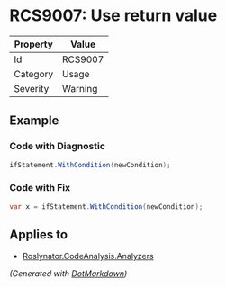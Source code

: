# RCS9007: Use return value

| Property | Value   |
| -------- | ------- |
| Id       | RCS9007 |
| Category | Usage   |
| Severity | Warning |

## Example

### Code with Diagnostic

```csharp
ifStatement.WithCondition(newCondition);
```

### Code with Fix

```csharp
var x = ifStatement.WithCondition(newCondition);
```

## Applies to

* [Roslynator.CodeAnalysis.Analyzers](https://www.nuget.org/packages/Roslynator.CodeAnalysis.Analyzers)


*\(Generated with [DotMarkdown](http://github.com/JosefPihrt/DotMarkdown)\)*